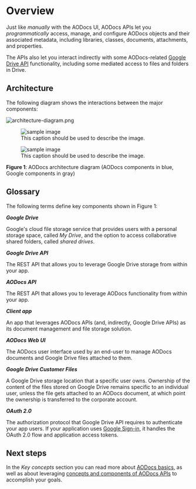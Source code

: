 # Overview

Just like _manually_ with the AODocs UI, AODocs APIs let you _programmatically_ access, manage, and configure AODocs objects and their associated metadata, including libraries, classes, documents, attachments, and properties.

<!-- > ⭑   **Note**: A NOTE ABOUT SERVICE ACCOUNTS?   . -->

The APIs also let you interact indirectly with some AODocs-related [Google Drive API](https://developers.google.com/drive/api/v3/about-sdk) functionality, including some mediated access to files and folders in Drive.

## Architecture

The following diagram shows the interactions between the major components:

![architecture-diagram.png](/img/architecture-diagram.png)

<figure>
  <img src="/img/architecture-diagram.png" alt="sample image">
  <figcaption>This caption should be used to describe the image.</figcaption>
</figure>

<figure class="screenshot">
  <img src="/img/architecture-diagram.png" alt="sample image">
  <figcaption>This caption should be used to describe the image.</figcaption>
</figure>


**Figure 1**: AODocs architecture diagram (AODocs components in blue, Google components in gray)


## Glossary

The following terms define key components shown in Figure 1:

**_Google Drive_**

Google's cloud file storage service that provides users with a personal storage space, called _My Drive_, and the option to access collaborative shared folders, called _shared drives_.

**_Google Drive API_**

The REST API that allows you to leverage Google Drive storage from within your app.

**_AODocs API_**

The REST API that allows you to leverage AODocs functionality from within your app.

**_Client app_**

An app that leverages AODocs APIs (and, indirectly, Google Drive APIs) as its document management and file storage solution.

**_AODocs Web UI_**

The AODocs user interface used by an end-user to manage AODocs documents and Google Drive files attached to them.

**_Google Drive Customer Files_**

A Google Drive storage location that a specific user owns. Ownership of the content of the files stored on Google Drive remains specific to an individual user, unless the file gets attached to an AODocs document, at which point the ownership is transferred to the corporate account.

**_OAuth 2.0_**

The authorization protocol that Google Drive API requires to authenticate your app users. If your application uses [Google Sign-in](https://developers.google.com/identity/sign-in/web/sign-in), it handles the OAuth 2.0 flow and application access tokens.

## Next steps

In the _Key concepts_ section you can read more about [AODocs basics](/docs/aodocs-staging.altirnao.com/1/c/Guides/10-Key%20concepts/10-Basics%20of%20AODocs), as well as about leveraging [concepts and components of AODocs APIs](/docs/aodocs-staging.altirnao.com/1/c/Guides/10-Key%20concepts/20-Basics%20of%20AODocs%20APIs) to accomplish your goals.
